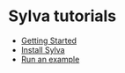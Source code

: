 # Sylva tutorials

- [Getting Started](./GettingStarted.md)
- [Install Sylva](./Installation.md)
- [Run an example](./Tutorial_lenet5.md)

